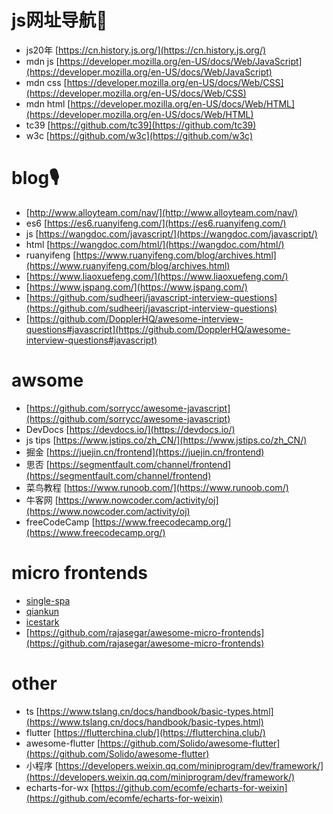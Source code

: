 # js网址导航🧭
- js20年 [https://cn.history.js.org/](https://cn.history.js.org/)
- mdn js [https://developer.mozilla.org/en-US/docs/Web/JavaScript](https://developer.mozilla.org/en-US/docs/Web/JavaScript)
- mdn css [https://developer.mozilla.org/en-US/docs/Web/CSS](https://developer.mozilla.org/en-US/docs/Web/CSS)
- mdn html [https://developer.mozilla.org/en-US/docs/Web/HTML](https://developer.mozilla.org/en-US/docs/Web/HTML)
- tc39 [https://github.com/tc39](https://github.com/tc39)
- w3c [https://github.com/w3c](https://github.com/w3c)

# blog🎙️
- [http://www.alloyteam.com/nav/](http://www.alloyteam.com/nav/)
- es6 [https://es6.ruanyifeng.com/](https://es6.ruanyifeng.com/)
- js [https://wangdoc.com/javascript/](https://wangdoc.com/javascript/)
- html [https://wangdoc.com/html/](https://wangdoc.com/html/)
- ruanyifeng [https://www.ruanyifeng.com/blog/archives.html](https://www.ruanyifeng.com/blog/archives.html)
- [https://www.liaoxuefeng.com/](https://www.liaoxuefeng.com/)
- [https://www.jspang.com/](https://www.jspang.com/)
- [https://github.com/sudheerj/javascript-interview-questions](https://github.com/sudheerj/javascript-interview-questions)
- [https://github.com/DopplerHQ/awesome-interview-questions#javascript](https://github.com/DopplerHQ/awesome-interview-questions#javascript)

# awsome
- [https://github.com/sorrycc/awesome-javascript](https://github.com/sorrycc/awesome-javascript)
- DevDocs [https://devdocs.io/](https://devdocs.io/)
- js tips [https://www.jstips.co/zh_CN/](https://www.jstips.co/zh_CN/)
- 掘金 [https://juejin.cn/frontend](https://juejin.cn/frontend)
- 思否 [https://segmentfault.com/channel/frontend](https://segmentfault.com/channel/frontend)
- 菜鸟教程 [https://www.runoob.com/](https://www.runoob.com/)
- 牛客网 [https://www.nowcoder.com/activity/oj](https://www.nowcoder.com/activity/oj)
- freeCodeCamp [https://www.freecodecamp.org/](https://www.freecodecamp.org/)

# micro frontends
- [single-spa](https://single-spa.js.org/docs/getting-started-overview)
- [qiankun](https://qiankun.umijs.org/zh/guide)
- [icestark](https://micro-frontends.ice.work/docs/guide/)
- [https://github.com/rajasegar/awesome-micro-frontends](https://github.com/rajasegar/awesome-micro-frontends)

# other
- ts [https://www.tslang.cn/docs/handbook/basic-types.html](https://www.tslang.cn/docs/handbook/basic-types.html)
- flutter [https://flutterchina.club/](https://flutterchina.club/)
- awesome-flutter [https://github.com/Solido/awesome-flutter](https://github.com/Solido/awesome-flutter)
- 小程序 [https://developers.weixin.qq.com/miniprogram/dev/framework/](https://developers.weixin.qq.com/miniprogram/dev/framework/)
- echarts-for-wx [https://github.com/ecomfe/echarts-for-weixin](https://github.com/ecomfe/echarts-for-weixin)
